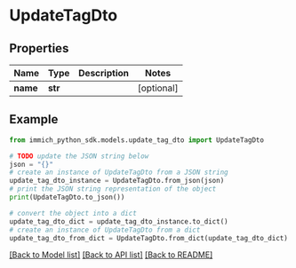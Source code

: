 # UpdateTagDto


## Properties

Name | Type | Description | Notes
------------ | ------------- | ------------- | -------------
**name** | **str** |  | [optional] 

## Example

```python
from immich_python_sdk.models.update_tag_dto import UpdateTagDto

# TODO update the JSON string below
json = "{}"
# create an instance of UpdateTagDto from a JSON string
update_tag_dto_instance = UpdateTagDto.from_json(json)
# print the JSON string representation of the object
print(UpdateTagDto.to_json())

# convert the object into a dict
update_tag_dto_dict = update_tag_dto_instance.to_dict()
# create an instance of UpdateTagDto from a dict
update_tag_dto_from_dict = UpdateTagDto.from_dict(update_tag_dto_dict)
```
[[Back to Model list]](../README.md#documentation-for-models) [[Back to API list]](../README.md#documentation-for-api-endpoints) [[Back to README]](../README.md)


